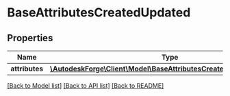 # BaseAttributesCreatedUpdated

## Properties
Name | Type | Description | Notes
------------ | ------------- | ------------- | -------------
**attributes** | [**\AutodeskForge\Client\Model\BaseAttributesCreatedUpdatedAttributes**](BaseAttributesCreatedUpdatedAttributes.md) |  | [optional] 

[[Back to Model list]](../README.md#documentation-for-models) [[Back to API list]](../README.md#documentation-for-api-endpoints) [[Back to README]](../README.md)


